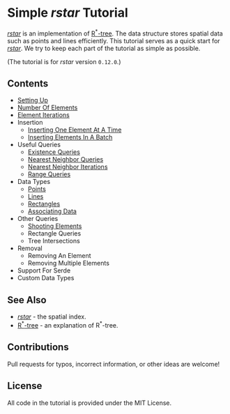 # Simple *rstar* Tutorial

[*rstar*](https://github.com/georust/rstar) is an implementation of [R<sup>*</sup>-tree](https://en.wikipedia.org/wiki/R*-tree).
The data structure stores spatial data such as points and lines efficiently.
This tutorial serves as a quick start for [*rstar*](https://github.com/georust/rstar).
We try to keep each part of the tutorial as simple as possible.

(The tutorial is for *rstar* version `0.12.0`.)

## Contents

* [Setting Up](./tutorial/setting_up.md)
* [Number Of Elements](./tutorial/number_of_elements.md)
* [Element Iterations](./tutorial/element_iterations.md)
* Insertion
  * [Inserting One Element At A Time](./tutorial/inserting_one_element_at_a_time.md)
  * [Inserting Elements In A Batch](./tutorial/inserting_elements_in_a_batch.md)
* Useful Queries
  * [Existence Queries](./tutorial/existence_queries.md)
  * [Nearest Neighbor Queries](./tutorial/nearest_neighbor_queries.md)
  * [Nearest Neighbor Iterations](./tutorial/nearest_neighbor_iterations.md)
  * [Range Queries](./tutorial/range_queries.md)
* Data Types
  * [Points](./tutorial/points.md)
  * [Lines](./tutorial/lines.md)
  * [Rectangles](./tutorial/rectangles.md)
  * [Associating Data](./tutorial/associating_data.md)
* Other Queries
  * [Shooting Elements](./tutorial/shooting_elements.md)
  * Rectangle Queries
  * Tree Intersections
* Removal
  * Removing An Element
  * Removing Multiple Elements
* Support For Serde
* Custom Data Types

## See Also

* [*rstar*](https://github.com/georust/rstar) - the spatial index.
* [R<sup>*</sup>-tree](https://en.wikipedia.org/wiki/R*-tree) - an explanation of R<sup>*</sup>-tree.

## Contributions

Pull requests for typos, incorrect information, or other ideas are welcome!

## License

All code in the tutorial is provided under the MIT License.
